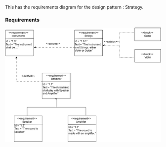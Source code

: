 This has the requirements diagram for the design pattern : Strategy.
### Requirements
![Requirements Diagram](SysML_REQ.png)
